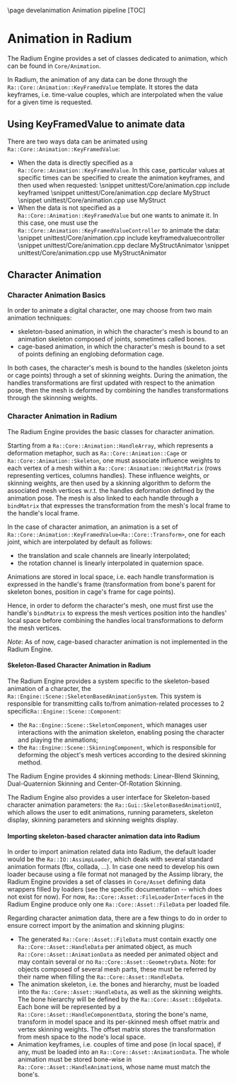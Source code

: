 \page develanimation  Animation pipeline
[TOC]

# Animation in Radium

The Radium Engine provides a set of classes dedicated to animation,
which can be found in `Core/Animation`.

In Radium, the animation of any data can be done through the `Ra::Core::Animation::KeyFramedValue`
template. It stores the data keyframes, i.e. time-value couples, which are
interpolated when the value for a given time is requested.

## Using KeyFramedValue to animate data

There are two ways data can be animated using `Ra::Core::Animation::KeyFramedValue`:

- When the data is directly specified as a `Ra::Core::Animation::KeyFramedValue`.
   In this case, particular values at specific times can be specified to create the animation
   keyframes, and then used when requested:
   \snippet unittest/Core/animation.cpp include keyframed
   \snippet unittest/Core/animation.cpp declare MyStruct
   \snippet unittest/Core/animation.cpp use MyStruct
- When the data is not specified as a `Ra::Core::Animation::KeyFramedValue` but one wants to animate it.
   In this case, one must use the `Ra::Core::Animation::KeyFramedValueController` to animate the data:
   \snippet unittest/Core/animation.cpp include keyframedvaluecontroller
   \snippet unittest/Core/animation.cpp declare MyStructAnimator
   \snippet unittest/Core/animation.cpp use MyStructAnimator

## Character Animation

### Character Animation Basics

In order to animate a digital character, one may choose from two main animation techniques:

- skeleton-based animation, in which the character's mesh is bound to an
animation skeleton composed of joints, sometimes called bones.
- cage-based animation, in which the character's mesh is bound to a set of
points defining an englobing deformation cage.

In both cases, the character's mesh is bound to the handles (skeleton joints or
cage points) through a set of skinning weights.
During the animation, the handles transformations are first updated with respect
to the animation pose, then the mesh is deformed by combining the handles
transformations through the skinnning weights.

### Character Animation in Radium

The Radium Engine provides the basic classes for character animation.

Starting from a `Ra::Core::Animation::HandleArray`, which represents a deformation metaphor, such as `Ra::Core::Animation::Cage` or `Ra::Core::Animation::Skeleton`,
one must associate influence weights to each vertex of a mesh within a `Ra::Core::Animation::WeightMatrix`
(rows representing vertices, columns handles).
These influence weights, or skinning weights, are then used by a skinning algorithm to deform
the associated mesh vertices w.r.t. the handles deformation defined by the animation pose.
The mesh is also linked to each handle through a `bindMatrix` that expresses the
transformation from the mesh's local frame to the handle's local frame.

In the case of character animation, an animation is a set of `Ra::Core::Animation::KeyFramedValue<Ra::Core::Transform>`,
one for each joint, which are interpolated by default as follows:

- the translation and scale channels are linearly interpolated;
- the rotation channel is linearly interpolated in quaternion space.

Animations are stored in local space, i.e. each handle transformation is expressed
in the handle's frame (transformation from bone's parent for skeleton bones,
position in cage's frame for cage points).

Hence, in order to deform the character's mesh, one must first use the handle's `bindMatrix`
to express the mesh vertices position into the handles' local space before combining the
handles local transformations to deform the mesh vertices.

*Note*: As of now, cage-based character animation is not implemented in the Radium Engine.

#### Skeleton-Based Character Animation in Radium

The Radium Engine provides a system specific to the skeleton-based animation of a
character, the `Ra::Engine::Scene::SkeletonBasedAnimationSystem`.
This system is responsible for transmitting calls to/from animation-related processes
to 2 specific`Ra::Engine::Scene::Component`:

- the `Ra::Engine::Scene::SkeletonComponent`, which manages user interactions
   with the animation skeleton, enabling posing the character and playing the
   animations;
- the `Ra::Engine::Scene::SkinningComponent`, which is responsible for deforming
   the object's mesh vertices according to the desired skinning method.

The Radium Engine provides 4 skinning methods: Linear-Blend Skinning,
Dual-Quaternion Skinning and Center-Of-Rotation Skinning.

The Radium Engine also provides a user interface for Skeleton-based character
animation parameters: the `Ra::Gui::SkeletonBasedAnimationUI`, which allows the
user to edit animations, running parameters, skeleton display, skinning parameters
and skinning weights display.

#### Importing skeleton-based character animation data into Radium

In order to import animation related data into Radium, the default loader would be the `Ra::IO::AssimpLoader`,
 which deals with several standard animation formats (fbx, collada, ...).
In case one need to develop his own loader because using a file format not managed by the
Assimp library, the Radium Engine provides a set of classes in `Core/Asset` defining data
wrappers filled by loaders (see the specific documentation -- which does not exist for now).
For now, `Ra::Core::Asset::FileLoaderInterface`s in the Radium Engine produce only one `Ra::Core::Asset::FileData` per loaded file.

Regarding character animation data, there are a few things to do in order to ensure correct import by the
animation and skinning plugins:

- The generated `Ra::Core::Asset::FileData` must contain exactly one `Ra::Core::Asset::HandleData` per animated object, as much `Ra::Core::Asset::AnimationData`
   as needed per animated object and may contain several or no `Ra::Core::Asset::GeometryData`.
   Note: for objects composed of several mesh parts, these must be referred by their name when filling the `Ra::Core::Asset::HandleData`.
- The animation skeleton, i.e. the bones and hierarchy, must be loaded into the
   `Ra::Core::Asset::HandleData`, as well as the skinning weights.
   The bone hierarchy will be defined by the `Ra::Core::Asset::EdgeData`.
   Each bone will be represented by a `Ra::Core::Asset::HandleComponentData`, storing the bone's name,
   transform in model space and its per-skinned mesh offset matrix and vertex skinning weights.
   The offset matrix stores the transformation from mesh space to the node's local space.
- Animation keyframes, i.e. couples of time and pose (in local space), if any, must be loaded into an `Ra::Core::Asset::AnimationData`.
   The whole animation must be stored bone-wise in `Ra::Core::Asset::HandleAnimation`s, whose name must match the bone's.
